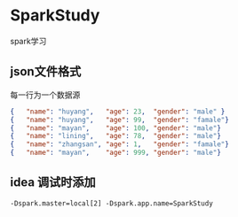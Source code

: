 # SparkStudy
spark学习

## json文件格式

每一行为一个数据源

```json
{	"name": "huyang",	"age": 23,	"gender": "male" }
{	"name": "huyang",	"age": 99,	"gender": "famale"}
{	"name": "mayan",	"age": 100,	"gender": "male"}
{	"name": "lining",	"age": 78,	"gender": "male"}
{	"name": "zhangsan",	"age": 1,	"gender": "famale"}
{	"name": "mayan",	"age": 999,	"gender": "male"}
```
## idea 调试时添加

```sbtshell
-Dspark.master=local[2] -Dspark.app.name=SparkStudy
```